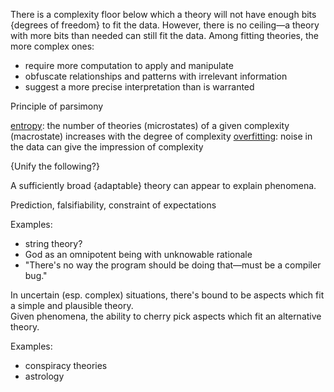 There is a complexity floor below which a theory will not have enough bits {degrees of freedom} to fit the data.  However, there is no ceiling—a theory with more bits than needed can still fit the data.  Among fitting theories, the more complex ones:
- require more computation to apply and manipulate
- obfuscate relationships and patterns with irrelevant information
- suggest a more precise interpretation than is warranted

Principle of parsimony

[entropy](Entropy.md): the number of theories (microstates) of a given complexity (macrostate) increases with the degree of complexity
[overfitting](Overfitting.md): noise in the data can give the impression of complexity


{Unify the following?}

A sufficiently broad {adaptable} theory can appear to explain phenomena.

Prediction, falsifiability, constraint of expectations

Examples:
- string theory?
- God as an omnipotent being with unknowable rationale
- "There's no way the program should be doing that—must be a compiler bug."


In uncertain (esp. complex) situations, there's bound to be aspects which fit a simple and plausible theory.  
Given phenomena, the ability to cherry pick aspects which fit an alternative theory.

Examples:
- conspiracy theories
- astrology
